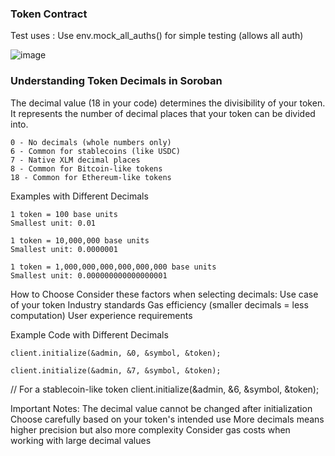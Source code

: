 ### Token Contract

Test uses : Use env.mock_all_auths() for simple testing (allows all auth)

![image](https://github.com/user-attachments/assets/0649f288-75a7-42e3-a174-33efd5e66668)

### Understanding Token Decimals in Soroban
The decimal value (18 in your code) determines the divisibility of your token. 
It represents the number of decimal places that your token can be divided into.

```Common Decimal Values
0 - No decimals (whole numbers only)
6 - Common for stablecoins (like USDC)
7 - Native XLM decimal places
8 - Common for Bitcoin-like tokens
18 - Common for Ethereum-like tokens
```

Examples with Different Decimals
```Decimal: 2
1 token = 100 base units
Smallest unit: 0.01
```

```Decimal: 7 (XLM standard)
1 token = 10,000,000 base units
Smallest unit: 0.0000001
```

```Decimal: 18 (Your current setting)
1 token = 1,000,000,000,000,000,000 base units
Smallest unit: 0.000000000000000001
```


How to Choose
Consider these factors when selecting decimals:
Use case of your token
Industry standards
Gas efficiency (smaller decimals = less computation)
User experience requirements

Example Code with Different Decimals
```// For a whole number token
client.initialize(&admin, &0, &symbol, &token);
```

```// For an XLM-like token
client.initialize(&admin, &7, &symbol, &token);
```
// For a stablecoin-like token
client.initialize(&admin, &6, &symbol, &token);


Important Notes:
The decimal value cannot be changed after initialization
Choose carefully based on your token's intended use
More decimals means higher precision but also more complexity
Consider gas costs when working with large decimal values

